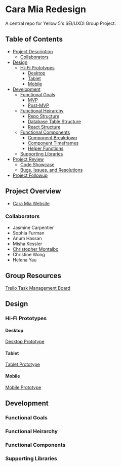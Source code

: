 # Cara Mia Redesign

A central repo for Yellow 5's SEI/UXDI Group Project.

## Table of Contents

- [Project Description](#project-description)
  - [Collaborators](#collaborators)
- [Design](#design)
  - [Hi-Fi Prototypes](#hi-fi-prototypes)
    - [Desktop](#desktop)
    - [Tablet](#tablet)
    - [Mobile](#mobile)
- [Development](#development)
  - [Functional Goals](#functional-goals)
    - [MVP](#mvp)
    - [Post-MVP](#post-mvp)
  - [Functional Heirarchy](#functional-heirarchy)
    - [Repo Structure](#repo-structure)
    - [Database Table Structure](#express-database-structure)
    - [React Structure](#react-structure)
  - [Functional Components](#functional-components)
    - [Component Breakdown](#component-breakdown)
    - [Component Timeframes](#component-timeframes)
    - [Helper Functions](#helper-functions)
  - [Supporting Libraries](#supporting-libraries)
- [Project Review](#project-review)
  - [Code Showcase](#code-showcase)
  - [Bugs, Issues, and Resolutions](#issues-&-resolutions)
- [Project Followup](#project-followup)

## Project Overview

* [Cara Mia Website](http://queensvillage.caramiarestaurant.com/)

### Collaborators
* Jasmine Carpentier
* Sophia Furman
* Anum Hassan
* Misha Kessler
* [Christopher Montalbo](https://github.com/Montyrivers)
* Christine Wong
* Helena Yau

## Group Resources

[Trello Task Management Board](https://trello.com/invite/b/U6agF1Ji/fa54cb61249d72bafbc8191c94cf5f56/cara-mia-user-stories)


## Design 


### Hi-Fi Prototypes

#### Desktop
[Desktop Prototype](https://projects.invisionapp.com/share/35T4VR2TNSX)

#### Tablet
[Tablet Prototype](https://projects.invisionapp.com/share/DHT4VOL7UYQ)

#### Mobile
[Mobile Prototype](https://projects.invisionapp.com/share/7PT4T3FG3H9#/screens)


## Development

### Functional Goals

### Functional Heirarchy

### Functional Components

### Supporting Libraries